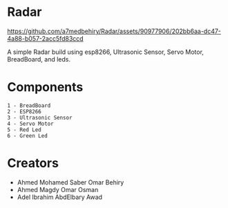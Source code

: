 # Radar

https://github.com/a7medbehiry/Radar/assets/90977906/202bb6aa-dc47-4a88-b057-2acc5fd83ccd

A simple Radar build using esp8266, Ultrasonic Sensor, Servo Motor, BreadBoard, and leds.

# Components

	1 - BreadBoard
	2 - ESP8266
	3 - Ultrasonic Sensor
	4 - Servo Motor
	5 - Red Led
	6 - Green Led

# Creators

 - Ahmed Mohamed Saber Omar Behiry
 - Ahmed Magdy Omar Osman
 - Adel Ibrahim AbdElbary Awad
